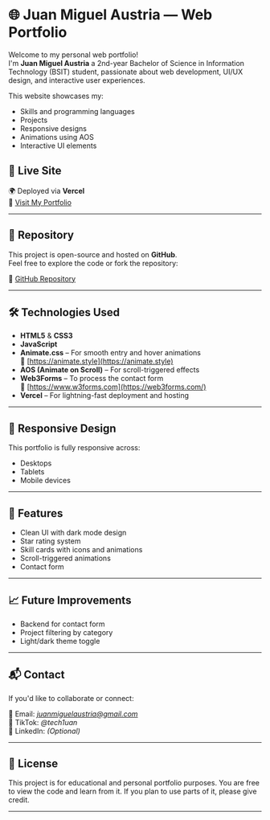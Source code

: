 # 🌐 Juan Miguel Austria — Web Portfolio

Welcome to my personal web portfolio!  
I'm **Juan Miguel Austria** a 2nd-year Bachelor of Science in Information Technology (BSIT) student, passionate about web development, UI/UX design, and interactive user experiences.

This website showcases my:
- Skills and programming languages
- Projects
- Responsive designs
- Animations using AOS
- Interactive UI elements



## 🚀 Live Site

🌍 Deployed via **Vercel**  
🔗 [Visit My Portfolio](https://jm-austria-web-portfolio.vercel.app)

---

## 📂 Repository

This project is open-source and hosted on **GitHub**.  
Feel free to explore the code or fork the repository:

🔗 [GitHub Repository](https://github.com/jmwanny/JMAustria_WebPortfolio)

---

## 🛠️ Technologies Used

- **HTML5** & **CSS3**
- **JavaScript**
- **Animate.css** – For smooth entry and hover animations  
  🔗 [https://animate.style](https://animate.style)
- **AOS (Animate on Scroll)** – For scroll-triggered effects  
- **Web3Forms** – To process the contact form  
  🔗 [https://www.w3forms.com](https://web3forms.com/)
- **Vercel** – For lightning-fast deployment and hosting

---
## 📱 Responsive Design

This portfolio is fully responsive across:
- Desktops
- Tablets
- Mobile devices

---

## 📌 Features

- Clean UI with dark mode design
- Star rating system
- Skill cards with icons and animations
- Scroll-triggered animations
- Contact form

---

## 📈 Future Improvements

- Backend for contact form
- Project filtering by category
- Light/dark theme toggle

---

## 📬 Contact

If you'd like to collaborate or connect:

📧 Email: *juanmiguelaustria@gmail.com*  
📱 TikTok: *@tech1uan*  
💼 LinkedIn: *(Optional)*

---

## 📜 License

This project is for educational and personal portfolio purposes. You are free to view the code and learn from it. If you plan to use parts of it, please give credit.

---

